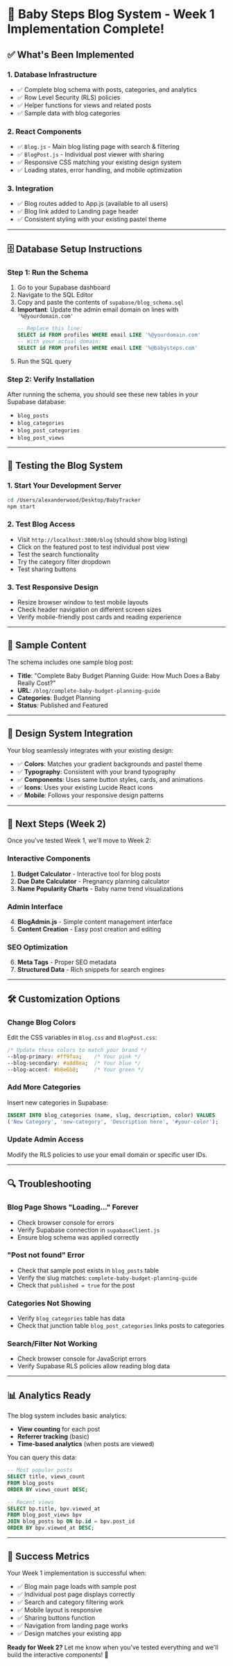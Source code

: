 # 🚀 Baby Steps Blog System - Week 1 Implementation Complete!

## **✅ What's Been Implemented**

### **1. Database Infrastructure**
- ✅ Complete blog schema with posts, categories, and analytics
- ✅ Row Level Security (RLS) policies
- ✅ Helper functions for views and related posts
- ✅ Sample data with blog categories

### **2. React Components**
- ✅ `Blog.js` - Main blog listing page with search & filtering
- ✅ `BlogPost.js` - Individual post viewer with sharing
- ✅ Responsive CSS matching your existing design system
- ✅ Loading states, error handling, and mobile optimization

### **3. Integration**
- ✅ Blog routes added to App.js (available to all users)
- ✅ Blog link added to Landing page header
- ✅ Consistent styling with your existing pastel theme

---

## **🗄️ Database Setup Instructions**

### **Step 1: Run the Schema**
1. Go to your Supabase dashboard
2. Navigate to the SQL Editor
3. Copy and paste the contents of `supabase/blog_schema.sql`
4. **Important**: Update the admin email domain on lines with `'%@yourdomain.com'`
   ```sql
   -- Replace this line:
   SELECT id FROM profiles WHERE email LIKE '%@yourdomain.com'
   -- With your actual domain:
   SELECT id FROM profiles WHERE email LIKE '%@babysteps.com'
   ```
5. Run the SQL query

### **Step 2: Verify Installation**
After running the schema, you should see these new tables in your Supabase database:
- `blog_posts`
- `blog_categories` 
- `blog_post_categories`
- `blog_post_views`

---

## **🧪 Testing the Blog System**

### **1. Start Your Development Server**
```bash
cd /Users/alexanderwood/Desktop/BabyTracker
npm start
```

### **2. Test Blog Access**
- Visit `http://localhost:3000/blog` (should show blog listing)
- Click on the featured post to test individual post view
- Test the search functionality
- Try the category filter dropdown
- Test sharing buttons

### **3. Test Responsive Design**
- Resize browser window to test mobile layouts
- Check header navigation on different screen sizes
- Verify mobile-friendly post cards and reading experience

---

## **📝 Sample Content**

The schema includes one sample blog post:
- **Title**: "Complete Baby Budget Planning Guide: How Much Does a Baby Really Cost?"
- **URL**: `/blog/complete-baby-budget-planning-guide`
- **Categories**: Budget Planning
- **Status**: Published and Featured

---

## **🎨 Design System Integration**

Your blog seamlessly integrates with your existing design:
- ✅ **Colors**: Matches your gradient backgrounds and pastel theme
- ✅ **Typography**: Consistent with your brand typography
- ✅ **Components**: Uses same button styles, cards, and animations
- ✅ **Icons**: Uses your existing Lucide React icons
- ✅ **Mobile**: Follows your responsive design patterns

---

## **🔄 Next Steps (Week 2)**

Once you've tested Week 1, we'll move to Week 2:

### **Interactive Components**
1. **Budget Calculator** - Interactive tool for blog posts
2. **Due Date Calculator** - Pregnancy planning calculator  
3. **Name Popularity Charts** - Baby name trend visualizations

### **Admin Interface**
4. **BlogAdmin.js** - Simple content management interface
5. **Content Creation** - Easy post creation and editing

### **SEO Optimization**
6. **Meta Tags** - Proper SEO metadata
7. **Structured Data** - Rich snippets for search engines

---

## **🛠️ Customization Options**

### **Change Blog Colors**
Edit the CSS variables in `Blog.css` and `BlogPost.css`:
```css
/* Update these colors to match your brand */
--blog-primary: #ff9faa;    /* Your pink */
--blog-secondary: #a8d8ea;  /* Your blue */
--blog-accent: #b8e6b8;     /* Your green */
```

### **Add More Categories**
Insert new categories in Supabase:
```sql
INSERT INTO blog_categories (name, slug, description, color) VALUES
('New Category', 'new-category', 'Description here', '#your-color');
```

### **Update Admin Access**
Modify the RLS policies to use your email domain or specific user IDs.

---

## **🔍 Troubleshooting**

### **Blog Page Shows "Loading..." Forever**
- Check browser console for errors
- Verify Supabase connection in `supabaseClient.js`
- Ensure blog schema was applied correctly

### **"Post not found" Error**
- Check that sample post exists in `blog_posts` table
- Verify the slug matches: `complete-baby-budget-planning-guide`
- Check that `published = true` for the post

### **Categories Not Showing**
- Verify `blog_categories` table has data
- Check that junction table `blog_post_categories` links posts to categories

### **Search/Filter Not Working**
- Check browser console for JavaScript errors
- Verify Supabase RLS policies allow reading blog data

---

## **📊 Analytics Ready**

The blog system includes basic analytics:
- **View counting** for each post
- **Referrer tracking** (basic)
- **Time-based analytics** (when posts are viewed)

You can query this data:
```sql
-- Most popular posts
SELECT title, views_count 
FROM blog_posts 
ORDER BY views_count DESC;

-- Recent views
SELECT bp.title, bpv.viewed_at
FROM blog_post_views bpv
JOIN blog_posts bp ON bp.id = bpv.post_id
ORDER BY bpv.viewed_at DESC;
```

---

## **🎯 Success Metrics**

Your Week 1 implementation is successful when:
- ✅ Blog main page loads with sample post
- ✅ Individual post page displays correctly
- ✅ Search and category filtering work
- ✅ Mobile layout is responsive
- ✅ Sharing buttons function
- ✅ Navigation from landing page works
- ✅ Design matches your existing app

**Ready for Week 2?** Let me know when you've tested everything and we'll build the interactive components! 🚀